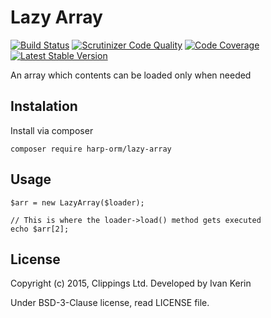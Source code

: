 Lazy Array
==========

[![Build Status](https://travis-ci.org/harp-orm/lazy-array.svg?branch=master)](https://travis-ci.org/harp-orm/lazy-array)
[![Scrutinizer Code Quality](https://scrutinizer-ci.com/g/harp-orm/lazy-array/badges/quality-score.png?b=master)](https://scrutinizer-ci.com/g/harp-orm/lazy-array/?branch=master)
[![Code Coverage](https://scrutinizer-ci.com/g/harp-orm/lazy-array/badges/coverage.png?b=master)](https://scrutinizer-ci.com/g/harp-orm/lazy-array/?branch=master)
[![Latest Stable Version](https://poser.pugx.org/harp-orm/lazy-array/v/stable.png)](https://packagist.org/packages/harp-orm/lazy-array)

An array which contents can be loaded only when needed

Instalation
-----------

Install via composer

```
composer require harp-orm/lazy-array
```

Usage
-----
```
$arr = new LazyArray($loader);

// This is where the loader->load() method gets executed
echo $arr[2];
```

License
-------

Copyright (c) 2015, Clippings Ltd. Developed by Ivan Kerin

Under BSD-3-Clause license, read LICENSE file.
